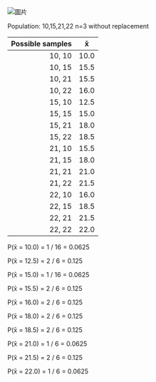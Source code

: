 ![圖片](https://github.com/user-attachments/assets/86041fe6-17b0-4378-a36e-f6588483ef7e)


Population: 10,15,21,22
n=3 without replacement

| Possible samples|   x̄ |
|----------------:|:----:|
| 10, 10          |10.0 |
| 10, 15          |15.5 |
| 10, 21          |15.5 |
| 10, 22          |16.0 |
| 15, 10          |12.5 |
| 15, 15          |15.0 |
| 15, 21          |18.0 |
| 15, 22          |18.5 |
| 21, 10          |15.5 |
| 21, 15          |18.0 |
| 21, 21          |21.0 |
| 21, 22          |21.5 |
| 22, 10          |16.0 |
| 22, 15          |18.5 |
| 22, 21          |21.5 |
| 22, 22          |22.0 |

P(x̄ = 10.0) = 1 / 16 = 0.0625

P(x̄ = 12.5) = 2 / 6 = 0.125

P(x̄ = 15.0) = 1 / 16 = 0.0625

P(x̄ = 15.5) = 2 / 6 = 0.125

P(x̄ = 16.0) = 2 / 6 = 0.125

P(x̄ = 18.0) = 2 / 6 = 0.125

P(x̄ = 18.5) = 2 / 6 = 0.125

P(x̄ = 21.0) = 1 / 6 = 0.0625

P(x̄ = 21.5) = 2 / 6 = 0.125

P(x̄ = 22.0) = 1 / 6 = 0.0625

